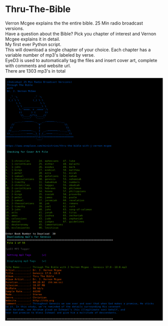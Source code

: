 # Thru-The-Bible
Verron Mcgee explains the the entire bible. 25 Min radio broadcast versions.    
Have a question about the Bible? Pick you chapter of interest and Vernon Mcgee explains it in detail.    
My first ever Python script.    
This will download a single chapter of your choice. Each chapter has a variable number of mp3's labeled by verse.   
EyeD3 is used to automatically tag the files and insert cover art, complete with comments and website url.    
There are 1303 mp3's in total    

![ScreenShot](https://raw.githubusercontent.com/optio50/Thru-The-Bible/main/Thru-The-Bible.png?raw=true|alt=octocat)
